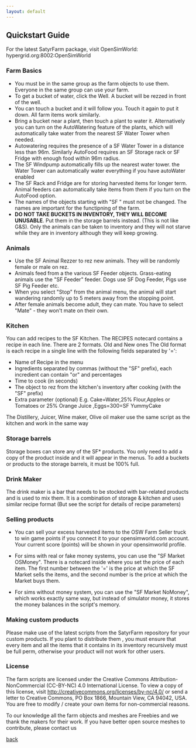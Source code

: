 ```yaml
---
layout: default
---
```


## Quickstart Guide

For the latest  SatyrFarm package, visit OpenSimWorld:  hypergrid.org:8002:OpenSimWorld 

### Farm Basics

- You  must be in the same group as the farm objects to use them. Everyone in the same group can use your farm.
- To get a bucket of water, click the Well. A bucket will be rezzed in front of the well.
- You can touch a bucket and it will follow you. Touch it again to put it down. All farm items work similarly.
- Bring a bucket near a plant, then touch a plant to water it. Alternatively you can turn on the AutoWatering feature of the plants, which will automatically take water from the nearest SF Water Tower when needed.
- Autowatering requires the presence of a SF Water Tower in a distance less than 96m.  Similarly AutoFood requires an SF Storage rack or SF Fridge with enough food within 96m radius. 
- The SF Windpump automatically fills up the nearest water tower. the Water Tower can automatically water everything if you have autoWater enabled
- The SF Rack and Fridge are for storing harvested items for longer term. Animal feeders can automatically take items from them if you turn on the  AutoFood option.
- The names of the objects starting with "SF " must not be changed. The names are important for the functipning of the farm.
- **DO  NOT TAKE BUCKETS IN INVENTORY, THEY WILL BECOME UNUSABLE**. Put them in the storage barrels instead. (This is not like G&S). Only the animals can be taken to inventory and they will not starve while they are in inventory although they will keep growing. 

### Animals

- Use the SF Animal Rezzer to rez new animals. They will be randomly female or male  on rez. 
- Animals feed from a the various SF Feeder objects. Grass-eating animals use the "SF Feeder" feeder. Dogs use SF Dog Feeder, Pigs use SF Pig Feeder etc.
- When you select "Stop" from the animal menu, the animal will start wandering randomly up to 5 meters away from the stopping point. 
- After female animals become adult, they can mate. You have to select "Mate" - they won't mate on their own. 


### Kitchen

You can add recipes to the SF Kitchen. The RECIPES notecard contains a recipe in each line. There are 2 formats. Old and New ones
The Old format is each recipe in a single line with the following  fields separated by '=': 
- Name of Recipe in the menu
- Ingredients separated by commas (without the "SF" prefix), each incredient can contain "or" and percentages
- Time to cook (in seconds)
- The object to rez from the kitchen's inventory after cooking (with the "SF" prefix)
- Extra parameter (optional)
E.g.
Cake=Water,25% Flour,Apples or Tomatoes or 25% Orange Juice ,Eggs=300=SF YummyCake

The Distillery, Juicer, Wine maker, Olive oil maker use the same script as the kitchen and work in  the same way

### Storage barrels

Storage boxes can store any of the SF* products. You only need to add a copy of the product inside and it will appear in the menus. To add a  buckets or  products to the storage barrels, it  must be 100% full. 


### Drink Maker

The drink maker is a bar that needs to be stocked with bar-related products and is used to mix them. It is a combination of storage & kitchen and uses similar recipe format (But see the script for details of recipe parameters)


### Selling products
- You can sell your excess harvested items to the OSW Farm Seller truck to win game points if you connect it to your opensimworld.com account. Your current score (points) will be shown in your opensimworld profile. 

- For sims with  real or fake money systems, you can use the "SF Market OSMoney". There is a notecard inside where you set the price of each item. The first number between the '=' is  the price at which the SF Market sells the items, and the second number is the price at which the Market buys them. 

- For sims without money system, you can use the "SF Market NoMoney", which works exactly same way, but instead of simulator money, it  stores the money balances in the script's memory.


### Making  custom products

Please make use of the latest scripts from the SatyrFarm repository for your custom products. If you plant to distribute them , you must ensure that every item and all the items that it contains in its inventory recursively must be full perm, otherwise your product will not work for other users. 


### License
The farm scripts are licensed under the Creative Commons Attribution-NonCommercial (CC-BY-NC) 4.0 International License. To view a copy of this license, visit http://creativecommons.org/licenses/by-nc/4.0/ or send a letter to Creative Commons, PO Box 1866, Mountain View, CA 94042, USA. You are free to modify / create your own items for non-commercial reasons.

To our knowledge all the farm objects and meshes are Freebies and we thank the makers for their work. If you have better open source meshes to contribute, please contact us



[back](./)
